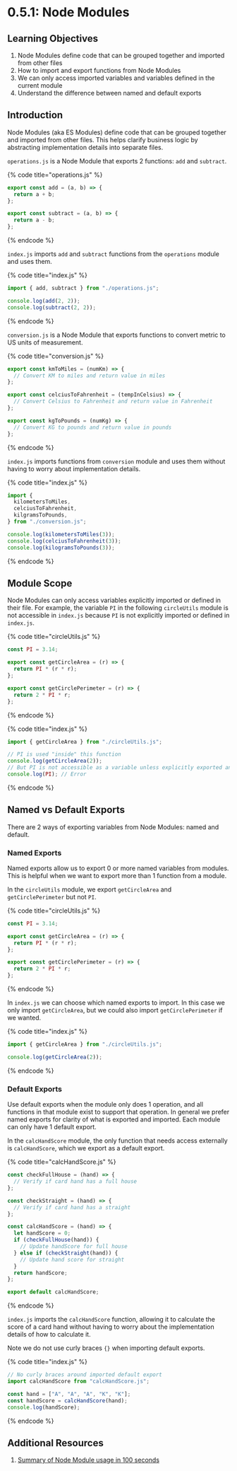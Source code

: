 # 0.5.1: Node Modules

## Learning Objectives

1. Node Modules define code that can be grouped together and imported from other files
2. How to import and export functions from Node Modules
3. We can only access imported variables and variables defined in the current module
4. Understand the difference between named and default exports

## Introduction

Node Modules (aka ES Modules) define code that can be grouped together and imported from other files. This helps clarify business logic by abstracting implementation details into separate files.

`operations.js` is a Node Module that exports 2 functions: `add` and `subtract`.

{% code title="operations.js" %}

```javascript
export const add = (a, b) => {
  return a + b;
};

export const subtract = (a, b) => {
  return a - b;
};
```

{% endcode %}

`index.js` imports `add` and `subtract` functions from the `operations` module and uses them.

{% code title="index.js" %}

```javascript
import { add, subtract } from "./operations.js";

console.log(add(2, 2));
console.log(subtract(2, 2));
```

{% endcode %}

`conversion.js` is a Node Module that exports functions to convert metric to US units of measurement.

{% code title="conversion.js" %}

```javascript
export const kmToMiles = (numKm) => {
  // Convert KM to miles and return value in miles
};

export const celciusToFahrenheit = (tempInCelsius) => {
  // Convert Celsius to Fahrenheit and return value in Fahrenheit
};

export const kgToPounds = (numKg) => {
  // Convert KG to pounds and return value in pounds
};
```

{% endcode %}

`index.js` imports functions from `conversion` module and uses them without having to worry about implementation details.

{% code title="index.js" %}

```javascript
import {
  kilometersToMiles,
  celciusToFahrenheit,
  kilgramsToPounds,
} from "./conversion.js";

console.log(kilometersToMiles(3));
console.log(celciusToFahrenheit(3));
console.log(kilogramsToPounds(3));
```

{% endcode %}

## Module Scope

Node Modules can only access variables explicitly imported or defined in their file. For example, the variable `PI` in the following `circleUtils` module is not accessible in `index.js` because `PI` is not explicitly imported or defined in `index.js`.

{% code title="circleUtils.js" %}

```javascript
const PI = 3.14;

export const getCircleArea = (r) => {
  return PI * (r * r);
};

export const getCirclePerimeter = (r) => {
  return 2 * PI * r;
};
```

{% endcode %}

{% code title="index.js" %}

```javascript
import { getCircleArea } from "./circleUtils.js";

// PI is used "inside" this function
console.log(getCircleArea(2));
// But PI is not accessible as a variable unless explicitly exported and imported
console.log(PI); // Error
```

{% endcode %}

## Named vs Default Exports

There are 2 ways of exporting variables from Node Modules: named and default.

### Named Exports

Named exports allow us to export 0 or more named variables from modules. This is helpful when we want to export more than 1 function from a module.&#x20;

In the `circleUtils` module, we export `getCircleArea` and `getCirclePerimeter` but not `PI`.

{% code title="circleUtils.js" %}

```javascript
const PI = 3.14;

export const getCircleArea = (r) => {
  return PI * (r * r);
};

export const getCirclePerimeter = (r) => {
  return 2 * PI * r;
};
```

{% endcode %}

In `index.js` we can choose which named exports to import. In this case we only import `getCircleArea`, but we could also import `getCirclePerimeter` if we wanted.

{% code title="index.js" %}

```javascript
import { getCircleArea } from "./circleUtils.js";

console.log(getCircleArea(2));
```

{% endcode %}

### Default Exports

Use default exports when the module only does 1 operation, and all functions in that module exist to support that operation. In general we prefer named exports for clarity of what is exported and imported. Each module can only have 1 default export.

In the `calcHandScore` module, the only function that needs access externally is `calcHandScore`, which we export as a default export.&#x20;

{% code title="calcHandScore.js" %}

```javascript
const checkFullHouse = (hand) => {
  // Verify if card hand has a full house
};

const checkStraight = (hand) => {
  // Verify if card hand has a straight
};

const calcHandScore = (hand) => {
  let handScore = 0;
  if (checkFullHouse(hand)) {
    // Update handScore for full house
  } else if (checkStraight(hand)) {
    // Update hand score for straight
  }
  return handScore;
};

export default calcHandScore;
```

{% endcode %}

`index.js` imports the `calcHandScore` function, allowing it to calculate the score of a card hand without having to worry about the implementation details of how to calculate it.&#x20;

Note we do not use curly braces `{}` when importing default exports.

{% code title="index.js" %}

```javascript
// No curly braces around imported default export
import calcHandScore from "calcHandScore.js";

const hand = ["A", "A", "A", "K", "K"];
const handScore = calcHandScore(hand);
console.log(handScore);
```

{% endcode %}

## Additional Resources

1. [Summary of Node Module usage in 100 seconds](https://youtu.be/qgRUr-YUk1Q)

